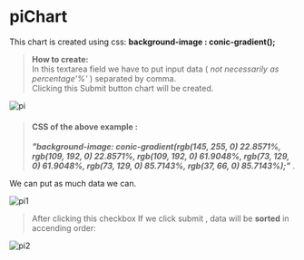# piChart
This chart is created using css: **background-image : conic-gradient();**
>**How to create:**\
In this textarea field we have to put input data ( *not necessarily as percentage'%'* ) separated by comma.\
Clicking this Submit button chart will be created.


![pi](https://user-images.githubusercontent.com/82153699/187053915-bbbe55c4-bd50-4e98-b04a-0981b74ec0fc.JPG)

>#### CSS of the above example :
>**_"background-image: conic-gradient(rgb(145, 255, 0) 22.8571%, rgb(109, 192, 0) 22.8571%, rgb(109, 192, 0) 61.9048%, rgb(73, 129, 0) 61.9048%, rgb(73, 129, 0) 85.7143%, rgb(37, 66, 0) 85.7143%);"_** .

We can put as much data we can.

![pi1](https://user-images.githubusercontent.com/82153699/187053928-127c945e-9f5d-4692-8cb3-1b512449bb1f.JPG)

>After clicking this checkbox If we click submit , data will be **sorted** in accending order:

![pi2](https://user-images.githubusercontent.com/82153699/187053935-91a5a95a-be44-4428-a3f8-e6bf6be949b2.JPG)
 
 
